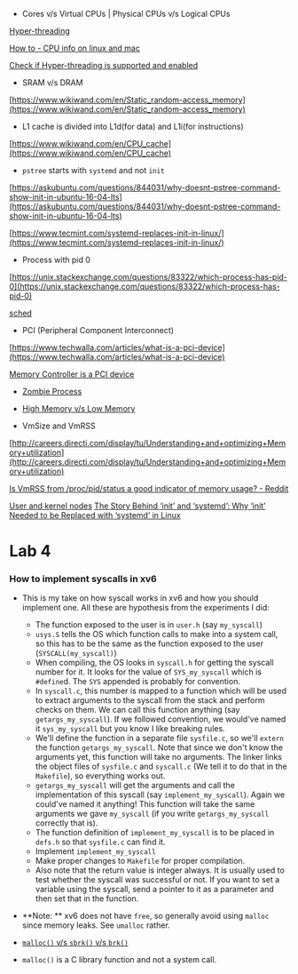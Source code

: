 - Cores v/s Virtual CPUs | Physical CPUs v/s Logical CPUs

[Hyper-threading](https://www.wikiwand.com/en/Hyper-threading)

[How to - CPU info on linux and mac](http://www.noktec.be/archives/1325)

[Check if Hyper-threading is supported and enabled](https://unix.stackexchange.com/questions/33450/checking-if-hyperthreading-is-enabled-or-not)

- SRAM v/s DRAM

[https://www.wikiwand.com/en/Static_random-access_memory](https://www.wikiwand.com/en/Static_random-access_memory)

- L1 cache is divided into L1d(for data) and L1i(for instructions)

[https://www.wikiwand.com/en/CPU_cache](https://www.wikiwand.com/en/CPU_cache)

- `pstree` starts with `systemd` and not `init`

[https://askubuntu.com/questions/844031/why-doesnt-pstree-command-show-init-in-ubuntu-16-04-lts](https://askubuntu.com/questions/844031/why-doesnt-pstree-command-show-init-in-ubuntu-16-04-lts)

[https://www.tecmint.com/systemd-replaces-init-in-linux/](https://www.tecmint.com/systemd-replaces-init-in-linux/)

- Process with pid 0

[https://unix.stackexchange.com/questions/83322/which-process-has-pid-0](https://unix.stackexchange.com/questions/83322/which-process-has-pid-0)

[sched](http://man7.org/linux/man-pages/man7/sched.7.html)

- PCI (Peripheral Component Interconnect)

[https://www.techwalla.com/articles/what-is-a-pci-device](https://www.techwalla.com/articles/what-is-a-pci-device)

[Memory Controller is a PCI device](https://www.wikiwand.com/en/Memory_controller)

- [Zombie Process](https://www.wikiwand.com/en/Zombie_process)

- [High Memory v/s Low Memory](https://unix.stackexchange.com/questions/4929/what-are-high-memory-and-low-memory-on-linux)

- VmSize and VmRSS

[http://careers.directi.com/display/tu/Understanding+and+optimizing+Memory+utilization](http://careers.directi.com/display/tu/Understanding+and+optimizing+Memory+utilization)

[Is VmRSS from /proc/pid/status a good indicator of memory usage? - Reddit](https://www.reddit.com/r/linux/comments/1xmsrv/is_vmrss_from_procpidstatus_a_good_indicator_of/)


[User and kernel nodes](https://blog.codinghorror.com/understanding-user-and-kernel-mode/)
[The Story Behind ‘init’ and ‘systemd’: Why ‘init’ Needed to be Replaced with ‘systemd’ in Linux](https://www.tecmint.com/systemd-replaces-init-in-linux/)







# Lab 4

### How to implement syscalls in xv6

- This is my take on how syscall works in xv6 and how you should implement one. All these are hypothesis from the experiments I did:
  - The function exposed to the user is in `user.h` (say `my_syscall`)
  - `usys.S` tells the OS which function calls to make into a system call, so this has to be the same as the function exposed to the user (`SYSCALL(my_syscall)`)
  - When compiling, the OS looks in `syscall.h` for getting the syscall number for it. It looks for the value of `SYS_my_syscall` which is `#define`d. The `SYS` appended is probably for convention.
  - In `syscall.c`, this number is mapped to a function which will be used to extract arguments to the syscall from the stack and perform checks on them. We can call this function anything (say `getargs_my_syscall`). If we followed convention, we would've named it `sys_my_syscall` but you know I like breaking rules.
  - We'll define the function in a separate file `sysfile.c`, so we'll `extern` the function `getargs_my_syscall`. Note that since we don't know the arguments yet, this function will take no arguments. The linker links the object files of `sysfile.c` and `syscall.c` (We tell it to do that in the `Makefile`), so everything works out.
  - `getargs_my_syscall` will get the arguments and call the implementation of this syscall (say `implement_my_syscall`). Again we could've named it anything! This function will take the same arguments we gave `my_syscall` (if you write `getargs_my_syscall` correctly that is).
  - The function definition of `implement_my_syscall` is to be placed in `defs.h` so that `sysfile.c` can find it.
  - Implement `implement_my_syscall`
  - Make proper changes to `Makefile` for proper compilation.
  - Also note that the return value is integer always. It is usually used to test whether the syscall was successful or not. If you want to set a variable using the syscall, send a pointer to it as a parameter and then set that in the function.
  
- **Note: ** xv6 does not have `free`, so generally avoid using `malloc` since memory leaks. See `umalloc` rather.

- [`malloc()` v/s `sbrk()` v/s `brk()`](https://stackoverflow.com/questions/19676688/how-malloc-and-sbrk-works-in-unix)

- `malloc()` is a C library function and not a system call.
